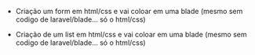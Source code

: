 
- Criação um form em html/css e vai coloar em uma blade (mesmo sem codigo de laravel/blade... só o html/css)

- Criação de um list em html/css e vai coloar em uma blade (mesmo sem codigo de laravel/blade... só o html/css)